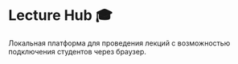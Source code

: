 # Lecture Hub 🎓 
Локальная платформа для проведения лекций с возможностью подключения студентов через браузер.